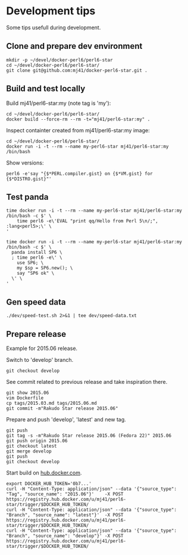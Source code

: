Development tips
================

Some tips usefull during development.

Clone and prepare dev environment
---------------------------------

    mkdir -p ~/devel/docker-perl6/perl6-star
    cd ~/devel/docker-perl6/perl6-star/
    git clone git@github.com:mj41/docker-perl6-star.git .


Build and test locally
----------------------

Build mj41/perl6-star:my (note tag is 'my'):

    cd ~/devel/docker-perl6/perl6-star/
    docker build --force-rm --rm -t="mj41/perl6-star:my" .

Inspect containter created from mj41/perl6-star:my image:

    cd ~/devel/docker-perl6/perl6-star/
    docker run -i -t --rm --name my-perl6-star mj41/perl6-star:my /bin/bash

Show versions:

    perl6 -e'say "{$*PERL.compiler.gist} on {$*VM.gist} for {$*DISTRO.gist}"'

Test panda
----------

    time docker run -i -t --rm --name my-perl6-star mj41/perl6-star:my /bin/bash -c $' \
		time perl6 -e\'EVAL "print qq/Hello from Perl 5\n/;", :lang<perl5>;\' \
	'

    time docker run -i -t --rm --name my-perl6-star mj41/perl6-star:my /bin/bash -c $' \
      panda install SP6 \
      ; time perl6 -e\' \
        use SP6; \
        my $sp = SP6.new(); \
        say "SP6 ok" \
      \' \
    '

Gen speed data
--------------

    ./dev/speed-test.sh 2>&1 | tee dev/speed-data.txt

Prepare release
---------------

Example for 2015.06 release.

Switch to 'develop' branch.

    git checkout develop

See commit related to previous release and take inspiration there.

    git show 2015.06
    vim Dockerfile
    cp tags/2015.03.md tags/2015.06.md
    git commit -m"Rakudo Star release 2015.06"

Prepare and push 'develop', 'latest' and new tag.

    git push
    git tag -s -m"Rakudo Star release 2015.06 (Fedora 22)" 2015.06
    git push origin 2015.06
    git checkout latest
    git merge develop
    git push
    git checkout develop

Start build on [hub.docker.com](https://registry.hub.docker.com/u/mj41/perl6-star/).

	export DOCKER_HUB_TOKEN='0b7...'
	curl -H "Content-Type: application/json" --data '{"source_type": "Tag", "source_name": "2015.06"}'    -X POST https://registry.hub.docker.com/u/mj41/perl6-star/trigger/$DOCKER_HUB_TOKEN/
	curl -H "Content-Type: application/json" --data '{"source_type": "Branch", "source_name": "latest"}'  -X POST https://registry.hub.docker.com/u/mj41/perl6-star/trigger/$DOCKER_HUB_TOKEN/
	curl -H "Content-Type: application/json" --data '{"source_type": "Branch", "source_name": "develop"}' -X POST https://registry.hub.docker.com/u/mj41/perl6-star/trigger/$DOCKER_HUB_TOKEN/
